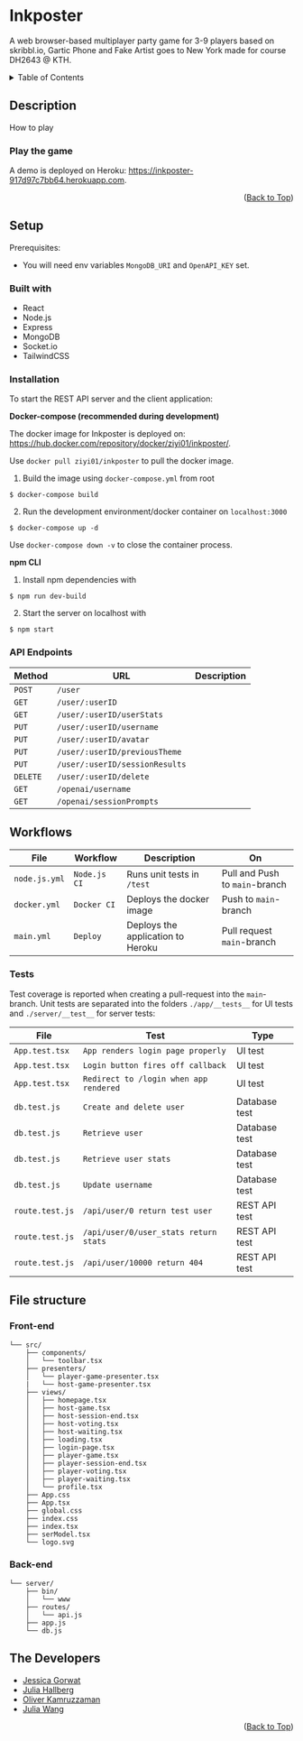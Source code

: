 <a name="readme-top"></a>

# Inkposter
A web browser-based multiplayer party game for 3-9 players based on skribbl.io, Gartic Phone and Fake Artist goes to New York made for course DH2643 @ KTH.

<details>
  <summary>Table of Contents</summary>
  <ol>
    <li>
      <a href="#description">Description</a>
      <ul>
        <li><a href="#play-the-game">Play the game</a></li>
      </ul>
    </li>
    <li><a href="#setup">Setup</a></li>
      <ul>
        <li><a href="#built-with">Built with</a></li>
        <li><a href="#installation">Installation</a></li>
        <li><a href="#api-endpoints">API Endpoints</a></li>
      </ul>
    <li><a href="#workflows">Workflows</a></li>
    <li>
      <a href="#file-structure">File structure</a>
      <ul>
        <li><a href="#front-end">Front-end</a></li>
        <li><a href="#back-end">Back-end</a></li>
      </ul>
    </li>
    <li><a href="#the-developers">The Developers</a></li>
  </ol>
</details>

## Description
How to play

### Play the game

A demo is deployed on Heroku: https://inkposter-917d97c7bb64.herokuapp.com.

<p align="right">(<a href="#readme-top">Back to Top</a>)</p>

## Setup
Prerequisites:
- You will need env variables `MongoDB_URI` and `OpenAPI_KEY` set.

### Built with
- React
- Node.js
- Express
- MongoDB
- Socket.io
- TailwindCSS

### Installation
To start the REST API server and the client application:

**Docker-compose (recommended during development)**

The docker image for Inkposter is deployed on: https://hub.docker.com/repository/docker/ziyi01/inkposter/.

Use `docker pull ziyi01/inkposter` to pull the docker image.

1. Build the image using `docker-compose.yml` from root
```
$ docker-compose build
```
2. Run the development environment/docker container on `localhost:3000`
```
$ docker-compose up -d
```

Use `docker-compose down -v` to close the container process.

**npm CLI**

1. Install npm dependencies with
```
$ npm run dev-build
```
2. Start the server on localhost with
```
$ npm start
```

### API Endpoints
| **Method**   | **URL**                            | **Description**   |
|--------------|------------------------------------|-------------------|
| `POST`       | `/user`                            |                   |
| `GET`        | `/user/:userID`                    |                   |
| `GET`        | `/user/:userID/userStats`          |                   |
| `PUT`        | `/user/:userID/username`           |                   |
| `PUT`        | `/user/:userID/avatar`             |                   |
| `PUT`        | `/user/:userID/previousTheme`      |                   |
| `PUT`        | `/user/:userID/sessionResults`     |                   |
| `DELETE`     | `/user/:userID/delete`             |                   |
| `GET`        | `/openai/username`                 |                   |
| `GET`        | `/openai/sessionPrompts`           |                   |

## Workflows
| **File**        | **Workflow**                       | **Description**                   | **On**                              |
|-----------------|------------------------------------|-----------------------------------|-------------------------------------|
| `node.js.yml`   | `Node.js CI`                       | Runs unit tests in `/test`        | Pull and Push to `main`-branch      |
| `docker.yml`    | `Docker CI`                        | Deploys the docker image          | Push to `main`-branch               |
| `main.yml`      | `Deploy`                           | Deploys the application to Heroku | Pull request `main`-branch          |

### Tests
Test coverage is reported when creating a pull-request into the `main`-branch. Unit tests are separated into the folders `./app/__tests__` for UI tests and `./server/__test__` for server tests:

| **File**             | **Test**                                  | **Type**            |
|----------------------|-------------------------------------------|---------------------|
| `App.test.tsx`       | `App renders login page properly`         | UI test             |
| `App.test.tsx`       | `Login button fires off callback`         | UI test             |
| `App.test.tsx`       | `Redirect to /login when app rendered`    | UI test             |
| `db.test.js`         | `Create and delete user`                  | Database test       |
| `db.test.js`         | `Retrieve user`                           | Database test       |
| `db.test.js`         | `Retrieve user stats`                     | Database test       |
| `db.test.js`         | `Update username`                         | Database test       |
| `route.test.js`      | `/api/user/0 return test user`            | REST API test       |
| `route.test.js`      | `/api/user/0/user_stats return stats`     | REST API test       |
| `route.test.js`      | `/api/user/10000 return 404`              | REST API test       |


## File structure
### Front-end
```
└── src/
    ├── components/
    │   └── toolbar.tsx
    ├── presenters/
    │   └── player-game-presenter.tsx
    |   └── host-game-presenter.tsx
    ├── views/
    │   ├── homepage.tsx
    │   ├── host-game.tsx
    │   ├── host-session-end.tsx
    │   ├── host-voting.tsx
    │   ├── host-waiting.tsx
    │   ├── loading.tsx
    │   ├── login-page.tsx
    │   ├── player-game.tsx
    │   ├── player-session-end.tsx
    │   ├── player-voting.tsx
    │   ├── player-waiting.tsx
    │   └── profile.tsx
    ├── App.css
    ├── App.tsx
    ├── global.css
    ├── index.css
    ├── index.tsx
    ├── serModel.tsx
    └── logo.svg
```

### Back-end
```
└── server/
    ├── bin/
    │   └── www
    ├── routes/
    │   └── api.js
    ├── app.js
    └── db.js
```

## The Developers
- <a href="/">Jessica Gorwat</a>
- <a href="/">Julia Hallberg</a>
- <a href="/">Oliver Kamruzzaman</a>
- <a href="/">Julia Wang</a>

<p align="right">(<a href="#readme-top">Back to Top</a>)</p>
